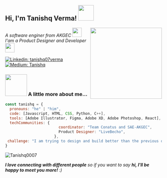 <h2> Hi, I'm Tanishq Verma! <img src="https://media.giphy.com/media/LZElUsjl1Bu6c/giphy.gif" width="50"></h2>
<img align='right' src="https://media.giphy.com/media/SvRmX9NAeUeiyLcMtw/giphy.gif" width="230">
<p><em>A software enginer from AKGEC <img src="https://media.giphy.com/media/fYSnHlufseco8Fh93Z/giphy.gif" width="30"></br>I'am a Product Designer and Developer<img src="https://media.giphy.com/media/WUlplcMpOCEmTGBtBW/giphy.gif" width="30"> </em></p>

[![Linkedin: tanishq07verma](https://img.shields.io/badge/-tanishq07verma-blue?style=flat-square&logo=Linkedin&logoColor=white&link=https://www.linkedin.com/in/tanishq07verma/)](https://www.linkedin.com/in/tanishq07verma/) [![Medium: Tanishq](https://img.shields.io/badge/-Tanishq-blue?style=flat-square&logo=Medium&logoColor=white&link=https://medium.com/@tanishqverma/)](https://medium.com/@tanishqverma)

### <img src="https://media.giphy.com/media/XnqUYOaSBRaLe/giphy.gif" width="70"> A little more about me...  
```javascript
const tanishq = {
  pronouns: "he" | "him",
  code: [Javascript, HTML, CSS, Python, C++],
  tools: [Adobe Illustrator, Figma, Adobe XD, Adobe Photoshop, React],
  techCommunities: {
                        coordinator: "Team Conatus and SAE-AKGEC",
                        Product Designer: "LiveBecho",
                      },
 challenge: "I am trying to design and build better than the previous day"
}
```
<img src="https://github-readme-stats.vercel.app/api/top-langs/?username=Tanishq0007&layout=compact&theme=dark&show_all_langs=true" alt="Tanishq0007" />

<em><b>I love connecting with different people</b> so if you want to say <b>hi, I'll be happy to meet you more!</b> :)</em>
